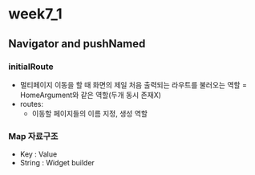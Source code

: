 # week7_1

## Navigator and pushNamed

### initialRoute
- 멀티페이지 이동을 할 때 화면의 제일 처음 출력되는 라우트를 불러오는 역할 = HomeArgument와 같은 역할(두개 동시 존재X)
- routes: 
  - 이동할 페이지들의 이름 지정, 생성 역할

### Map 자료구조
- Key : Value
- String : Widget builder